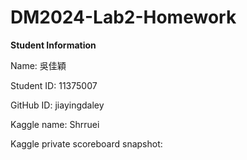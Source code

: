 # DM2024-Lab2-Homework
**Student Information**

Name: 吳佳穎

Student ID: 11375007

GitHub ID: jiayingdaley

Kaggle name: Shrruei

Kaggle private scoreboard snapshot: 
